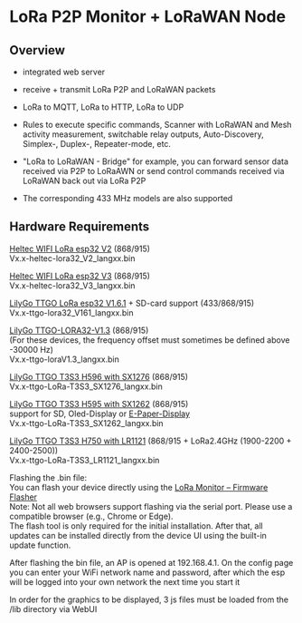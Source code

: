 # LoRa P2P Monitor + LoRaWAN Node

## Overview
* integrated web server
  
* receive + transmit LoRa P2P and LoRaWAN packets

* LoRa to MQTT, LoRa to HTTP, LoRa to UDP

* Rules to execute specific commands, Scanner with LoRaWAN and Mesh activity measurement, switchable relay outputs, Auto-Discovery, Simplex-, Duplex-, Repeater-mode, etc.

* "LoRa to LoRaWAN - Bridge" for example, you can forward sensor data received via P2P to LoRaAWN 
or send control commands received via LoRaWAN back out via LoRa P2P

* The corresponding 433 MHz models are also supported


## Hardware Requirements

[Heltec WIFI LoRa esp32 V2](https://heltec.org/project/wifi-lora-32v2/)    (868/915)    
Vx.x-heltec-lora32_V2_langxx.bin   

[Heltec WIFI LoRa esp32 V3](https://heltec.org/project/wifi-lora-32v3/)    (868/915)   
Vx.x-heltec-lora32_V3_langxx.bin   

[LilyGo TTGO LoRa esp32 V1.6.1](https://github.com/LilyGO/TTGO-LoRa32-V2.1) + SD-card support (433/868/915)     
Vx.x-ttgo-lora32_V161_langxx.bin   

[LilyGo TTGO-LORA32-V1.3](https://github.com/LilyGO/TTGO-LORA32/tree/LilyGO-V1.3-868) (868/915)     
(For these devices, the frequency offset must sometimes be defined above -30000 Hz)      
Vx.x-ttgo-loraV1.3_langxx.bin   

[LilyGo TTGO T3S3 H596 with SX1276](https://www.lilygo.cc/products/t3s3-v1-0?variant=42586879688885)       (868/915)   
Vx.x-ttgo-LoRa-T3S3_SX1276_langxx.bin   

[LilyGo TTGO T3S3 H595 with SX1262](https://www.lilygo.cc/products/t3s3-v1-0?variant=42586879721653)      (868/915)    
support for SD, Oled-Display or [E-Paper-Display](https://www.bastelgarage.ch/lora/lora-kits-boards/lilygo-lora-t3s3-e-paper-esp32-s3-868mhz-sx1262)   
Vx.x-ttgo-LoRa-T3S3_SX1262_langxx.bin   

[LilyGo TTGO T3S3 H750 with LR1121](https://lilygo.cc/products/t3-s3-lr1121)      (868/915 + LoRa2.4GHz (1900-2200 + 2400-2500))    
Vx.x-ttgo-LoRa-T3S3_LR1121_langxx.bin  
   
Flashing the .bin file:    
You can flash your device directly using the [LoRa Monitor – Firmware Flasher](https://ronmeier.github.io/Lora-Web-Flasher)    
Note: Not all web browsers support flashing via the serial port. Please use a compatible browser (e.g., Chrome or Edge).    
The flash tool is only required for the initial installation. After that, all updates can be installed directly from the device UI using the built-in update function.

After flashing the bin file, an AP is opened at 192.168.4.1. On the config page you can enter your WiFi network name and password, after which the esp will be logged into your own network the next time you start it

In order for the graphics to be displayed, 3 js files must be loaded from the /lib directory via WebUI
